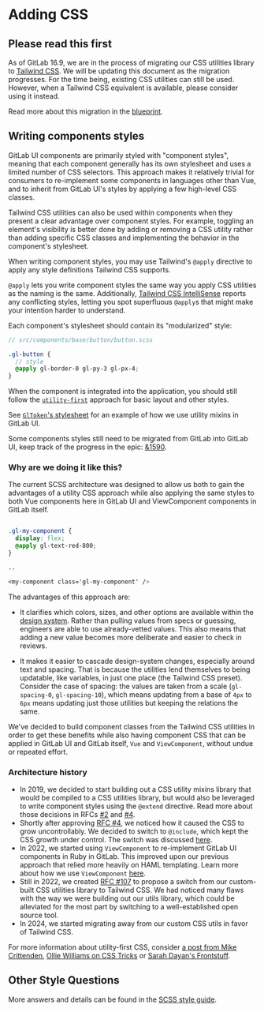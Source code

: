 # Adding CSS

## Please read this first

As of GitLab 16.9, we are in the process of migrating our CSS utilities library to [Tailwind CSS](https://tailwindcss.com/).
We will be updating this document as the migration progresses. For the time being, existing CSS
utilities can still be used. However, when a Tailwind CSS equivalent is available, please consider
using it instead.

Read more about this migration in the [blueprint](https://docs.gitlab.com/ee/architecture/blueprints/tailwindcss/).

## Writing components styles

GitLab UI components are primarily styled with "component styles", meaning that each component
generally has its own stylesheet and uses a limited number of CSS selectors. This approach makes it
relatively trivial for consumers to re-implement some components in languages other than Vue, and
to inherit from GitLab UI's styles by applying a few high-level CSS classes.

Tailwind CSS utilities can also be used within components when they present a clear advantage over
component styles. For example, toggling an element's visibility is better done by adding or removing
a CSS utility rather than adding specific CSS classes and implementing the behavior in the
component's stylesheet.

When writing component styles, you may use Tailwind's `@apply` directive to apply any style definitions
Tailwind CSS supports.

`@apply` lets you write component styles the same way you apply CSS utilities as the naming is the same.
Additionally, [Tailwind CSS IntelliSense](https://marketplace.visualstudio.com/items?itemName=bradlc.vscode-tailwindcss)
reports any conflicting styles, letting you spot superfluous `@apply`s that might make your intention
harder to understand.

Each component's stylesheet should contain its "modularized" style:

```scss
// src/components/base/button/button.scss

.gl-button {
  // style
  @apply gl-border-0 gl-py-3 gl-px-4;
}
```

When the component is integrated
into the application, you should still follow the
[`utility-first`](https://docs.gitlab.com/ce/development/fe_guide/style_guide_scss.html#utility-classes)
approach for basic layout and other styles.

See [`GlToken`'s stylesheet](https://gitlab.com/gitlab-org/gitlab-ui/-/blob/main/src/components/base/token/token.scss)
for an example of how we use utility mixins in GitLab UI.

Some components styles still need to be migrated from GitLab into GitLab UI, keep track of the
progress in the epic: [&1590](https://gitlab.com/groups/gitlab-org/-/epics/1590).

### Why are we doing it like this?

The current SCSS architecture was designed to allow us both to gain the advantages of a utility CSS
approach while also applying the same styles to both Vue components here in GitLab UI and ViewComponent
components in GitLab itself.

```scss

.gl-my-component {
  display: flex;
  @apply gl-text-red-800;
}

..

<my-component class='gl-my-component' />
```

The advantages of this approach are:

- It clarifies which colors, sizes, and other options are available within the
[design system](https://design.gitlab.com/). Rather than pulling values from specs or guessing,
engineers are able to use already-vetted values. This also means that adding a new value becomes
more deliberate and easier to check in reviews.

- It makes it easier to cascade design-system changes, especially around text and spacing. That is
because the utilities lend themselves to being updatable, like variables, in just one place
(the Tailwind CSS preset).
Consider the case of spacing: the values are taken from a scale (`gl-spacing-0`, `gl-spacing-10`),
which means updating from a base of `4px` to `6px` means updating just those utilities but keeping the
relations the same.

We've decided to build component classes from the Tailwind CSS utilities in order to
get these benefits while also having component CSS that can be applied in GitLab UI and GitLab
itself, `Vue` and `ViewComponent`, without undue or repeated effort.

### Architecture history

- In 2019, we decided to start building out a CSS utility mixins library that would be compiled to
  a CSS utilities library, but would also be leveraged to write component styles using the `@extend`
  directive. Read more about those decisions in RFCs [#2](https://gitlab.com/gitlab-org/frontend/rfcs/issues/2)
  and [#4](https://gitlab.com/gitlab-org/frontend/rfcs/issues/4).
- Shortly after approving [RFC #4](https://gitlab.com/gitlab-org/frontend/rfcs/issues/4), we noticed
  how it caused the CSS to grow uncontrollably. We decided to switch to `@include`, which kept the
  CSS growth under control. The switch was discussed [here](https://gitlab.com/gitlab-org/gitlab-ui/-/merge_requests/623#note_192269009).
- In 2022, we started using `ViewComponent` to re-implement GitLab UI components in Ruby in GitLab.
  This improved upon our previous approach that relied more heavily on HAML templating. Learn more
  about how we use `ViewComponent` [here](https://docs.gitlab.com/ee/development/fe_guide/view_component.html).
- Still in 2022, we created [RFC #107](https://gitlab.com/gitlab-org/frontend/rfcs/-/issues/107) to propose
  a switch from our custom-built CSS utilities library to Tailwind CSS. We had noticed many flaws with
  the way we were building out our utils library, which could be alleviated for the most part by
  switching to a well-established open source tool.
- In 2024, we started migrating away from our custom CSS utils in favor of Tailwind CSS.

For more information about utility-first CSS, consider [a post from Mike Crittenden](https://critter.blog/2018/06/08/in-defense-of-functional-css/),
[Ollie Williams on CSS Tricks](https://css-tricks.com/growing-popularity-atomic-css/) or
[Sarah Dayan's Frontstuff](https://frontstuff.io/in-defense-of-utility-first-css).

## Other Style Questions

More answers and details can be found in the [SCSS style guide](https://docs.gitlab.com/ee/development/fe_guide/style_guide_scss.html).
